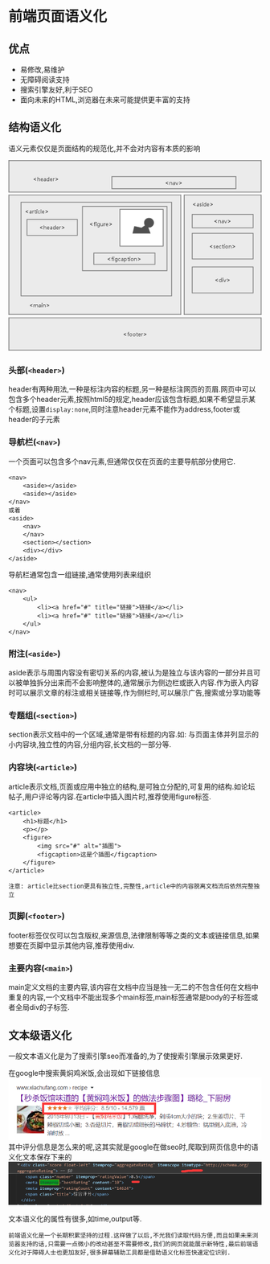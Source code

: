 # 前端页面语义化

## 优点
* 易修改,易维护
* 无障碍阅读支持
* 搜索引擎友好,利于SEO
* 面向未来的HTML,浏览器在未来可能提供更丰富的支持

## 结构语义化

语义元素仅仅是页面结构的规范化,并不会对内容有本质的影响

![典型的语义化页面](./images/page.png)

### 头部(`<header>`)

header有两种用法,一种是标注内容的标题,另一种是标注网页的页眉.网页中可以包含多个header元素,按照html5的规定,header应该包含标题,如果不希望显示某个标题,设置`display:none`,同时注意header元素不能作为address,footer或header的子元素

### 导航栏(`<nav>`)

一个页面可以包含多个nav元素,但通常仅仅在页面的主要导航部分使用它.
```
<nav>
    <aside></aside>
    <aside></aside>
</nav>
或着
<aside>
    <nav>
    </nav>
    <section></section>
    <div></div>
</aside>
```
导航栏通常包含一组链接,通常使用列表来组织
```
<nav>
    <ul>
        <li><a href="#" title="链接">链接</a></li>
        <li><a href="#" title="链接">链接</a></li>
    </ul>
</nav>
```

### 附注(`<aside>`)

aside表示与周围内容没有密切关系的内容,被认为是独立与该内容的一部分并且可以被单独拆分出来而不会影响整体的,通常展示为侧边栏或嵌入内容.作为嵌入内容时可以展示文章的标注或相关链接等,作为侧栏时,可以展示广告,搜索或分享功能等

### 专题组(`<section>`)

section表示文档中的一个区域,通常是带有标题的内容.如: 与页面主体并列显示的小内容块,独立性的内容,分组内容,长文档的一部分等.

### 内容块(`<article>`)

article表示文档,页面或应用中独立的结构,是可独立分配的,可复用的结构.如论坛帖子,用户评论等内容.在article中插入图片时,推荐使用figure标签.
```
<article>
    <h1>标题</h1>
    <p></p>
    <figure>
        <img src="#" alt="插图">
        <figcaption>这是个插图</figcaption>
    </figure>
</article>
```

`注意: article比section更具有独立性,完整性,article中的内容脱离文档流后依然完整独立`

### 页脚(`<footer>`)

footer标签仅仅可以包含版权,来源信息,法律限制等等之类的文本或链接信息,如果想要在页脚中显示其他内容,推荐使用div.

### 主要内容(`<main>`)

main定义文档的主要内容,该内容在文档中应当是独一无二的不包含任何在文档中重复的内容,一个文档中不能出现多个main标签,main标签通常是body的子标签或者全局div的子标签.

## 文本级语义化

一般文本语义化是为了搜索引擎seo而准备的,为了使搜索引擎展示效果更好.

在google中搜索黄焖鸡米饭,会出现如下链接信息
![google](./images/google-seo.png)
其中评分信息是怎么来的呢,这其实就是google在做seo时,爬取到网页信息中的语义化文本保存下来的
![黄焖鸡米饭](./images/xcfyyh.png)

文本语义化的属性有很多,如time,output等.

`前端语义化是一个长期积累坚持的过程.这样做了以后,不光我们读取代码方便,而且如果未来浏览器支持的话,只需要一点微小的改动甚至不需要修改,我们的网页就能展示新特性,最后前端语义化对于障碍人士也更加友好,很多屏幕辅助工具都是借助语义化标签快速定位识别.`
